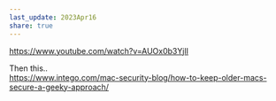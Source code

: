 ```yaml
---  
last_update: 2023Apr16  
share: true    
---  
```

  
https://www.youtube.com/watch?v=AUOx0b3YjlI  
  
Then this..  
https://www.intego.com/mac-security-blog/how-to-keep-older-macs-secure-a-geeky-approach/